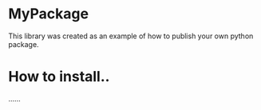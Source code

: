 # MyPackage
This library was created as an example of how to publish your own python package.

# How to install..
......